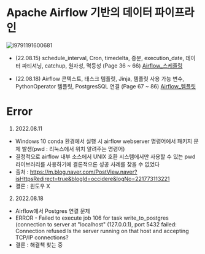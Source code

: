 # Apache Airflow 기반의 데이터 파이프라인
![l9791191600681](https://user-images.githubusercontent.com/110037747/184601137-bd9427fa-4570-4123-bc30-5b3d58dd64b2.jpg)

- (22.08.15) schedule_interval, Cron, timedelta, 증분, execution_date, 데이터 파티셔닝, catchup, 원자성, 멱등성 (Page 36 ~ 66) [Airflow_스케줄링](https://github.com/karlbulee/ML/blob/main/Airflow/Airflow_%EC%8A%A4%EC%BC%80%EC%A4%84%EB%A7%81.ipynb "Airflow_스케줄링")

- (22.08.18) Airflow 콘텍스트, 태스크 템플릿, Jinja, 템플릿 사용 가능 변수, PythonOperator 템플릿, PostgresSQL 연결 (Page 67 ~ 86) [Airflow_템플릿](https://github.com/karlbulee/ML/blob/main/Airflow/Airflow_%ED%85%9C%ED%94%8C%EB%A6%BF.ipynb "Airflow 템플릿")


# Error
1. 2022.08.11 
- Windows 10 conda 환경에서 실행 시 airflow webserver 명령어에서 패키지 문제 발생(pwd : 리눅스에서 위치 알려주는 명령어)
- 결정적으로 airflow 내부 소스에서 UNIX 호환 시스템에서만 사용할 수 있는 pwd 라이브러리를 사용하기에 결론적으론 성공 사례를 찾을 수 없었다
- 출처 : https://m.blog.naver.com/PostView.naver?isHttpsRedirect=true&blogId=occidere&logNo=221773113221
- 결론 : 윈도우 X

2. 2022.08.18
- Airflow에서 Postgres 연결 문제 
- ERROR - Failed to execute job 106 for task write_to_postgres (connection to server at "localhost" (127.0.0.1), port 5432 failed: Connection refused
	Is the server running on that host and accepting TCP/IP connections?
- 결론 : 해결책 찾는 중
